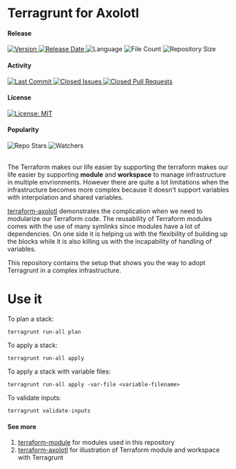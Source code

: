 # Terragrunt for Axolotl
#### Release
<div align="left">
  <a href="https://github.com/tchiunam/terragrunt-axolotl/releases">
    <img alt="Version" src="https://img.shields.io/github/v/release/tchiunam/terragrunt-axolotl?sort=semver" />
  </a>
  <a href="https://github.com/tchiunam/terragrunt-axolotl/releases">
    <img alt="Release Date" src="https://img.shields.io/github/release-date/tchiunam/terragrunt-axolotl" />
  </a>
  <img alt="Language" src="https://img.shields.io/github/languages/count/tchiunam/terragrunt-axolotl" />
  <img alt="File Count" src="https://img.shields.io/github/directory-file-count/tchiunam/terragrunt-axolotl" />
  <img alt="Repository Size" src="https://img.shields.io/github/repo-size/tchiunam/terragrunt-axolotl.svg?label=Repo%20size" />
</div>

#### Activity
<div align="left">
  <a href="https://github.com/tchiunam/terragrunt-axolotl/commits/main">
    <img alt="Last Commit" src="https://img.shields.io/github/last-commit/tchiunam/terragrunt-axolotl" />
  </a>
  <a href="https://github.com/tchiunam/terragrunt-axolotl/issues?q=is%3Aissue+is%3Aclosed">
    <img alt="Closed Issues" src="https://img.shields.io/github/issues-closed/tchiunam/terragrunt-axolotl" />
  </a>
  <a href="https://github.com/tchiunam/terragrunt-axolotl/pulls?q=is%3Apr+is%3Aclosed">
    <img alt="Closed Pull Requests" src="https://img.shields.io/github/issues-pr-closed/tchiunam/terragrunt-axolotl" />
  </a>
</div>

#### License
<div align="left">
  <a href="https://opensource.org/licenses/MIT">
    <img alt="License: MIT" src="https://img.shields.io/github/license/tchiunam/terragrunt-axolotl" />
  </a>
</div>

#### Popularity
<div align="left">
  <img alt="Repo Stars" src="https://img.shields.io/github/stars/tchiunam/terragrunt-axolotl?style=social" />
  <img alt="Watchers" src="https://img.shields.io/github/watchers/tchiunam/terragrunt-axolotl?style=social" />
</div>

<br />

The Terraform makes our life easier by supporting the terraform makes our life easier by supporting **module** and **workspace** to manage infrastructure in multiple envrionments. However there are quite a lot limitations when the infrastructure becomes more complex because it doesn't support variables with interpolation and shared variables.

[terraform-axolotl](https://github.com/tchiunam/terraform-axolotl) demonstrates the complication when we need to modularize our Terraform code. The reusability of Terraform modules comes with the use of many symlinks since modules have a lot of dependencies. On one side it is helping us with the flexibility of building up the blocks while it is also killing us with the incapability of handling of variables.

This repository contains the setup that shows you the way to adopt Terragrunt in a complex infrastructure.

# Use it
To plan a stack:
```console
terragrunt run-all plan
```

To apply a stack:
```console
terragrunt run-all apply
```

To apply a stack with variable files:
```console
terragrunt run-all apply -var-file <variable-filename>
```

To validate inputs:
```console
terragrunt validate-inputs
```

#### See more  
1. [terraform-module](https://github.com/tchiunam/terraform-module) for modules used in this repository
1. [terraform-axolotl](https://github.com/tchiunam/terraform-axolotl) for illustration of Terraform module and workspace with Terragrunt
